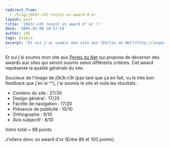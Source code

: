 ```yaml
---
redirect_from:
  - /blog/j0k3r-n3t-recoit-un-award-d-or
layout: post
title: 'j0k3r.n3t reçoit un award d''or !!'
date: '2005-02-09 10:57:54'
author: j0k
tags: blabla
excerpt: "Et oui j'ai soumis mon site aux [Perles du Net](http://lesperlesdunet.jexiste.fr/award.html) qui propose de décerner des awards aux sites qui seront soumis selon différents critères.   Cet award représente la qualité générale du site.  \n  \nSoucieux de l'image de j0k3r.n3t (pas tant que ça en fait, vu le très bon feedback que j'en ai ^^), j'ai soumis      …"
---
```


Et oui j'ai soumis mon site aux [Perles du Net](http://lesperlesdunet.jexiste.fr/award.html) qui propose de décerner des awards aux sites qui seront soumis selon différents critères.   Cet award représente la qualité générale du site.

Soucieux de l'image de j0k3r.n3t (pas tant que ça en fait, vu le très bon feedback que j'en ai ^^), j'ai soumis le site et voila les résultats :

* Contenu du site : 27/30
* Design général :  17/20
* Facilité de navigation :  17/20
* Présence de publicité :  10/10
* Orthographe :  9/10
* Avis subjectif :  8/10


Votre total =  88 points

J'otiens donc un award d'or (Entre 86 et 100 points).
